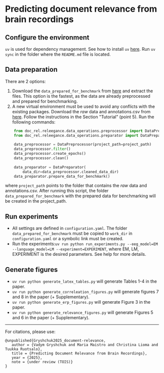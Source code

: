 # Predicting document relevance from brain recordings

## Configure the environment

``uv`` is used for dependency management. See how to install ``uv`` [here][2].
Run ``uv sync`` in the folder where the ``README.md`` file is located.

## Data preparation
There are 2 options:
1. Download the ``data_prepared_for_benchmark`` from [here][3] and extract the files.
This option is the fastest, as the data are already preprocessed and prepared for benchmarking.
2. A new virtual environment must be used to avoid any conflicts with the
existing packages. Download the *raw* data and annotations.csv from [here][5].
Follow the instructions in the Section "Tutorial" (point 5).
Run the following commands:

```py
    from doc_rel.releegance.data_operations.preprocessor import DataPreprocessor
    from doc_rel.releegance.data_operations.preparator import DataPreparator
    
    data_preprocessor = DataPreprocessor(project_path=project_path)
    data_preprocessor.filter()
    data_preprocessor.create_epochs()
    data_preprocessor.clean()
    
    data_preparator = DataPreparator(
        data_dir=data_preprocessor.cleaned_data_dir)
    data_preparator.prepare_data_for_benchmark()
```
where ``project_path`` points to the folder that contains the *raw* data and annotations.csv.
After running this script, the folder ``data_prepared_for_benchmark``
with the prepared data for benchmarking will be created in the project_path.


## Run experiments

- All settings are defined in ``configuration.yaml``. The folder ``data_prepared_for_benchmark``
must be copied to ``work_dir`` in ``configuration.yaml`` or a symbolic link must be created.
- Run the experiments:``uv run python run_experiments.py --eeg_model=EM --language_model=LM --experiment=EXPERIMENT``, where EM, LM, EXPERIMENT is the desired parameters. See help for more details.

## Generate figures
- ``uv run python generate_latex_tables.py`` will generate Tables 1-4 in the paper.
- ``uv run python generate_correleation_figures.py`` will generate figures 7 and 8 in the paper (+ Supplementary).
- ``uv run python generate_erp_figures.py`` will generate Figure 3 in the paper.
- ``uv run python generate_relevance_figures.py`` will generate Figures 5 and 6 in the paper (+ Supplementary).

---

For citations, please use:
```
@unpublished{Gryshchuk2025_document-relevance,
   author = {Vadym Gryshchuk and Maria Maistro and Christina Lioma and Tuukka Ruotsalo},
   title = {Predicting Document Relevance from Brain Recordings},
   year = {2025},
   note = {under review (TOIS)}
}
```

  [1]: https://huggingface.co/datasets/Quoron/EEG-semantic-text-relevance
  [2]: https://docs.astral.sh/uv/getting-started/installation/
  [3]: https://drive.proton.me/urls/2TWQXJW2C4#9G2lbi7SuGFE
  [4]: https://arxiv.org/abs/1910.10781
  [5]: https://osf.io/xh3g5/files/osfstorage